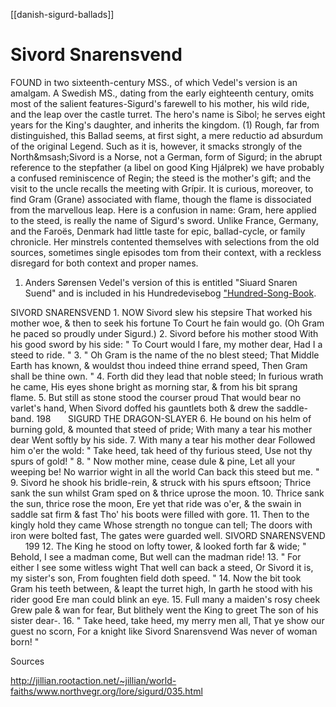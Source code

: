 [[danish-sigurd-ballads]]

# Sivord Snarensvend

FOUND in two sixteenth-century MSS., of which Vedel's version is an amalgam. A Swedish MS., dating from the early eighteenth century, omits most of the salient features-Sigurd's farewell to his mother, his wild ride, and the leap over the castle turret. The hero's name is Sibol; he serves eight years for the King's daughter, and inherits the kingdom. (1)
	Rough, far from distinguished, this Ballad seems, at first sight, a mere reductio ad absurdum of the original Legend. Such as it is, however, it smacks strongly of the North&msash;Sivord is a Norse, not a German, form of Sigurd; in the abrupt reference to the stepfather (a libel on good King Hjálprek) we have probably a confused reminiscence of Regin; the steed is the mother's gift; and the visit to the uncle recalls the meeting with Grípir. It is curious, moreover, to find Gram (Grane) associated with flame, though the flame is dissociated from the marvellous leap. Here is a confusion in name: Gram, here applied to the steed, is really the name of Sigurd's sword. Unlike France, Germany, and the Faroës, Denmark had little taste for epic, ballad-cycle, or family chronicle. Her minstrels contented themselves with selections from the old sources, sometimes single episodes tom from their context, with a reckless disregard for both context and proper names.

1. Anders Sørensen Vedel's version of this is entitled "Siuard Snaren Suend" and is included in his Hundredevisebog ["Hundred-Song-Book](1591).



SIVORD SNARENSVEND
1. 
NOW Sivord slew his stepsire
That worked his mother woe,
& then to seek his fortune
To Court he fain would go.
(Oh Gram he paced so proudly under Sigurd.)
2. 
Sivord before his mother stood
With his good sword by his side:
" To Court would I fare, my mother dear,
Had I a steed to ride. "
3. 
" Oh Gram is the name of the no blest steed;
That Middle Earth has known,
& wouldst thou indeed thine errand speed,
Then Gram shall be thine own. "
4. 
Forth did they lead that noble steed;
In furious wrath he came,
His eyes shone bright as morning star,
& from his bit sprang flame.
5. 
But still as stone stood the courser proud
That would bear no varlet's hand,
When Sivord doffed his gauntlets both
& drew the saddle-band.
198       SIGURD THE DRAGON-SLAYER
6. 
He bound on his helm of burning gold,
& mounted that steed of pride;
With many a tear his mother dear
Went softly by his side.
7. 
With many a tear his mother dear
Followed him o'er the wold:
" Take heed, tak heed of thy furious steed,
Use not thy spurs of gold! "
8. 
" Now mother mine, cease dule & pine,
Let all your weeping be!
No warrior wight in all the world
Can back this steed but me. "
9. 
Sivord he shook his bridle-rein,
& struck with his spurs eftsoon;
Thrice sank the sun whilst Gram sped on
& thrice uprose the moon.
10. 
Thrice sank the sun, thrice rose the moon,
Ere yet that ride was o'er,
& the swain in saddle sat firm & fast
Tho' his boots were filled with gore.
11. 
Then to the kingly hold they came
Whose strength no tongue can tell;
The doors with iron were bolted fast,
The gates were guarded well.
SIVORD SNARENSVEND       199
12. 
The King he stood on lofty tower,
& looked forth far & wide;
" Behold, I see a madman come,
But well can the madman ride!
13. 
" For either I see some witless wight
That well can back a steed,
Or Sivord it is, my sister's son,
From foughten field doth speed. "
14. 
Now the bit took Gram his teeth between,
& leapt the turret high,
In garth he stood with his rider good
Ere man could blink an eye.
15. 
Full many a maiden's rosy cheek
Grew pale & wan for fear,
But blithely went the King to greet
The son of his sister dear-.
16. 
" Take heed, take heed, my merry men all,
That ye show our guest no scorn,
For a knight like Sivord Snarensvend
Was never of woman born! "





Sources

http://jillian.rootaction.net/~jillian/world-faiths/www.northvegr.org/lore/sigurd/035.html